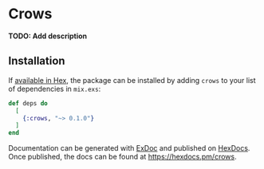 # Crows

**TODO: Add description**

## Installation

If [available in Hex](https://hex.pm/docs/publish), the package can be installed
by adding `crows` to your list of dependencies in `mix.exs`:

```elixir
def deps do
  [
    {:crows, "~> 0.1.0"}
  ]
end
```

Documentation can be generated with [ExDoc](https://github.com/elixir-lang/ex_doc)
and published on [HexDocs](https://hexdocs.pm). Once published, the docs can
be found at <https://hexdocs.pm/crows>.

